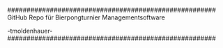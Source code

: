 ######################################################
GitHub Repo für Bierpongturnier Managementsoftware

-tmoldenhauer-
######################################################
